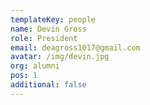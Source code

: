 ```yaml
---
templateKey: people
name: Devin Gross
role: President
email: deagross1017@gmail.com
avatar: /img/devin.jpg
org: alumni
pos: 1
additional: false
---
```


